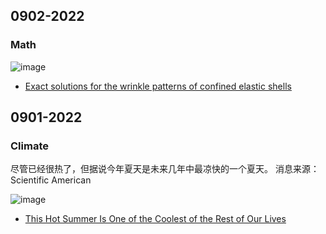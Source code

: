 ## 0902-2022

### Math

![image](https://user-images.githubusercontent.com/6512579/187973274-cb4093b1-9cf1-469d-88f0-87af8feb413c.png)

- [Exact solutions for the wrinkle patterns of confined elastic shells](https://www.nature.com/articles/s41567-022-01672-2)




## 0901-2022


### Climate

尽管已经很热了，但据说今年夏天是未来几年中最凉快的一个夏天。 消息来源：Scientific American

![image](https://user-images.githubusercontent.com/6512579/187875620-5198ebca-7f7c-421b-9330-c6644a3d0e4e.png)
- [This Hot Summer Is One of the Coolest of the Rest of Our Lives](https://www.scientificamerican.com/article/this-hot-summer-is-one-of-the-coolest-of-the-rest-of-our-lives/)




